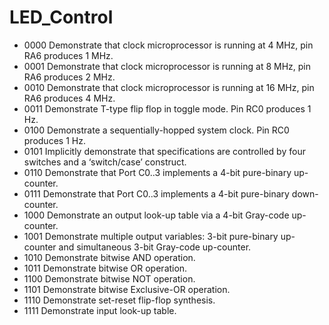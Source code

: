 # LED_Control
- 0000 Demonstrate that clock microprocessor is running at 4 MHz, pin RA6 produces 1 MHz.
- 0001 Demonstrate that clock microprocessor is running at 8 MHz, pin RA6 produces 2 MHz.
- 0010 Demonstrate that clock microprocessor is running at 16 MHz, pin RA6 produces 4 MHz.
- 0011 Demonstrate T-type flip flop in toggle mode. Pin RC0 produces 1 Hz.
- 0100 Demonstrate a sequentially-hopped system clock. Pin RC0 produces 1 Hz.
- 0101 Implicitly demonstrate that specifications are controlled by four switches and a ‘switch/case’ construct.
- 0110 Demonstrate that Port C0..3 implements a 4-bit pure-binary up-counter.
- 0111 Demonstrate that Port C0..3 implements a 4-bit pure-binary down-counter.
- 1000 Demonstrate an output look-up table via a 4-bit Gray-code up-counter.
- 1001 Demonstrate multiple output variables: 3-bit pure-binary up-counter and simultaneous 3-bit Gray-code up-counter.
- 1010 Demonstrate bitwise AND operation.
- 1011 Demonstrate bitwise OR operation.
- 1100 Demonstrate bitwise NOT operation.
- 1101 Demonstrate bitwise Exclusive-OR operation.
- 1110 Demonstrate set-reset flip-flop synthesis.
- 1111 Demonstrate input look-up table.
